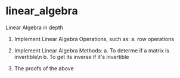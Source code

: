# linear_algebra
Linear Algebra in depth

1. Implement Linear Algebra Operations, such as:
	a. row operations

2. Implement Linear Algebra Methods:
	a. To determe if a matrix is invertible\n
	b. To get its inverse if it's invertible

3. The proofs of the above
